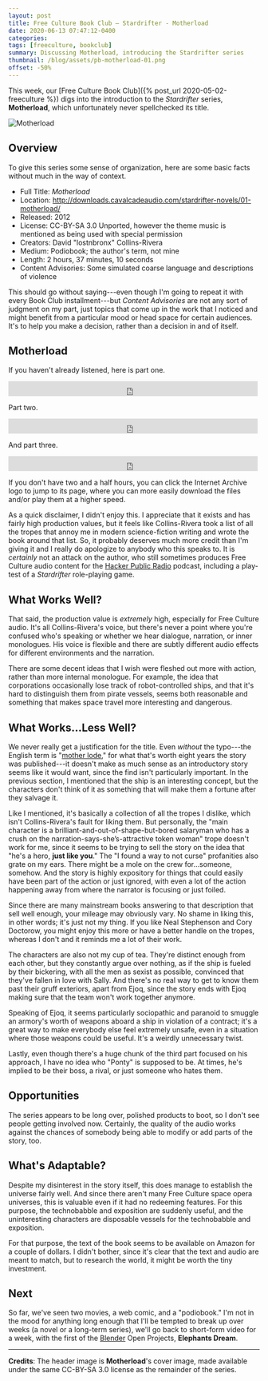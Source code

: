 ```yaml
---
layout: post
title: Free Culture Book Club — Stardrifter - Motherload
date: 2020-06-13 07:47:12-0400
categories:
tags: [freeculture, bookclub]
summary: Discussing Motherload, introducing the Stardrifter series
thumbnail: /blog/assets/pb-motherload-01.png
offset: -50%
---
```


This week, our [Free Culture Book Club]({% post_url 2020-05-02-freeculture %}) digs into the introduction to the *Stardrifter* series, **Motherload**, which unfortunately never spellchecked its title.

![Motherload](/blog/assets/pb-motherload-01.png "Motherload")

## Overview

To give this series some sense of organization, here are some basic facts without much in the way of context.

 * Full Title:  *Motherload*
 * Location:  <http://downloads.cavalcadeaudio.com/stardrifter-novels/01-motherload/>
 * Released:  2012
 * License:  CC-BY-SA 3.0 Unported, however the theme music is mentioned as being used with special permission
 * Creators:  David "lostnbronx" Collins-Rivera
 * Medium:  Podiobook; the author's term, not mine
 * Length:  2 hours, 37 minutes, 10 seconds
 * Content Advisories:  Some simulated coarse language and descriptions of violence

This should go without saying---even though I'm going to repeat it with every Book Club installment---but *Content Advisories* are not any sort of judgment on my part, just topics that come up in the work that I noticed and might benefit from a particular mood or head space for certain audiences.  It's to help you make a decision, rather than a decision in and of itself.

## Motherload

If you haven't already listened, here is part one.

<iframe src="https://archive.org/embed/Stardrifter/stardrifter-book-01-motherload-chap-01.ogg" width="500" height="30" frameborder="0" webkitallowfullscreen="false" mozallowfullscreen="false"></iframe>

Part two.

<iframe src="https://archive.org/embed/Stardrifter/stardrifter-book-01-motherload-chap-02.ogg" width="500" height="30" frameborder="0" webkitallowfullscreen="false" mozallowfullscreen="false"></iframe>

And part three.

<iframe src="https://archive.org/embed/Stardrifter/stardrifter-book-01-motherload-chap-03.ogg" width="500" height="30" frameborder="0" webkitallowfullscreen="false" mozallowfullscreen="false"></iframe>

If you don't have two and a half hours, you can click the Internet Archive logo to jump to its page, where you can more easily download the files and/or play them at a higher speed.

As a quick disclaimer, I didn't enjoy this.  I appreciate that it exists and has fairly high production values, but it feels like Collins-Rivera took a list of all the tropes that annoy me in modern science-fiction writing and wrote the book around that list.  So, it probably deserves much more credit than I'm giving it and I really do apologize to anybody who this speaks to.  It is *certainly* not an attack on the author, who still sometimes produces Free Culture audio content for the [Hacker Public Radio](http://hackerpublicradio.org/correspondents.php?hostid=107) podcast, including a play-test of a *Stardrifter* role-playing game.

## What Works Well?

That said, the production value is *extremely* high, especially for Free Culture audio.  It's all Collins-Rivera's voice, but there's never a point where you're confused who's speaking or whether we hear dialogue, narration, or inner monologues.  His voice is flexible and there are subtly different audio effects for different environments and the narration.

There are some decent ideas that I wish were fleshed out more with action, rather than more internal monologue.  For example, the idea that corporations occasionally lose track of robot-controlled ships, and that it's hard to distinguish them from pirate vessels, seems both reasonable and something that makes space travel more interesting and dangerous.

## What Works...Less Well?

We never really get a justification for the title.  Even *without* the typo---the English term is "[mother lode](https://en.wiktionary.org/wiki/mother_lode#English)," for what that's worth eight years the story was published---it doesn't make as much sense as an introductory story seems like it would want, since the find isn't particularly important.  In the previous section, I mentioned that the ship is an interesting concept, but the characters don't think of it as something that will make them a fortune after they salvage it.

Like I mentioned, it's basically a collection of all the tropes I dislike, which isn't Collins-Rivera's fault for liking them.  But personally, the "main character is a brilliant-and-out-of-shape-but-bored salaryman who has a crush on the narration-says-she’s-attractive token woman" trope doesn't work for me, since it seems to be trying to sell the story on the idea that "he's a hero, **just like you**."  The "I found a way to not curse" profanities also grate on my ears.  There might be a mole on the crew for...someone, somehow.  And the story is highly expository for things that could easily have been part of the action or just ignored, with even a lot of the action happening away from where the narrator is focusing or just foiled.

Since there are many mainstream books answering to that description that sell well enough, your mileage may obviously vary.  No shame in liking this, in other words; it's just not my thing.  If you like Neal Stephenson and Cory Doctorow, you might enjoy this more or have a better handle on the tropes, whereas I don't and it reminds me a lot of their work.

The characters are also not my cup of tea.  They're distinct enough from each other, but they constantly argue over nothing, as if the ship is fueled by their bickering, with all the men as sexist as possible, convinced that they've fallen in love with Sally.  And there's no real way to get to know them past their gruff exteriors, apart from Ejoq, since the story ends with Ejoq making sure that the team won't work together anymore.

Speaking of Ejoq, it seems particularly sociopathic and paranoid to smuggle an armory's worth of weapons aboard a ship in violation of a contract; it's a great way to make everybody else feel extremely unsafe, even in a situation where those weapons could be useful.  It's a weirdly unnecessary twist.

Lastly, even though there's a huge chunk of the third part focused on his approach, I have no idea who "Ponty" is supposed to be.  At times, he's implied to be their boss, a rival, or just someone who hates them.

## Opportunities

The series appears to be long over, polished products to boot, so I don't see people getting involved now.  Certainly, the quality of the audio works against the chances of somebody being able to modify or add parts of the story, too.

## What's Adaptable?

Despite my disinterest in the story itself, this does manage to establish the universe fairly well.  And since there aren't many Free Culture space opera universes, this is valuable even if it had no redeeming features.  For this purpose, the technobabble and exposition are suddenly useful, and the uninteresting characters are disposable vessels for the technobabble and exposition.

For that purpose, the text of the book seems to be available on Amazon for a couple of dollars.  I didn't bother, since it's clear that the text and audio are meant to match, but to research the world, it might be worth the tiny investment.

## Next

So far, we've seen two movies, a web comic, and a "podiobook."  I'm not in the mood for anything long enough that I'll be tempted to break up over weeks (a novel or a long-term series), we'll go back to short-form video for a week, with the first of the [Blender](https://www.blender.org/) Open Projects, **Elephants Dream**.

* * *

**Credits**:  The header image is **Motherload**'s cover image, made available under the same CC-BY-SA 3.0 license as the remainder of the series.
